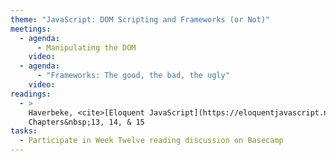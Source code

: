 ```yaml
---
theme: "JavaScript: DOM Scripting and Frameworks (or Not)"
meetings:
  - agenda:
      - Manipulating the DOM
    video:
  - agenda:
      - "Frameworks: The good, the bad, the ugly"
    video:
readings:
  - >
    Haverbeke, <cite>[Eloquent JavaScript](https://eloquentjavascript.net)</cite> (open access),
    Chapters&nbsp;13, 14, & 15
tasks:
  - Participate in Week Twelve reading discussion on Basecamp
---
```

